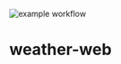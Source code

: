 ![example workflow](https://github.com/github/docs/actions/workflows/main.yml/badge.svg)

# weather-web
